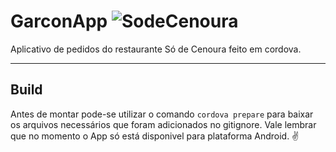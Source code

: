 # GarconApp ![SodeCenoura](https://i.imgur.com/DRMrcdX.png)
 Aplicativo de pedidos do restaurante Só de Cenoura feito em cordova.

***
## Build
Antes de montar pode-se utilizar o comando `cordova prepare` para baixar os arquivos necessários que foram adicionados no gitignore. Vale lembrar que no momento o App só está disponivel para plataforma Android. :v:

